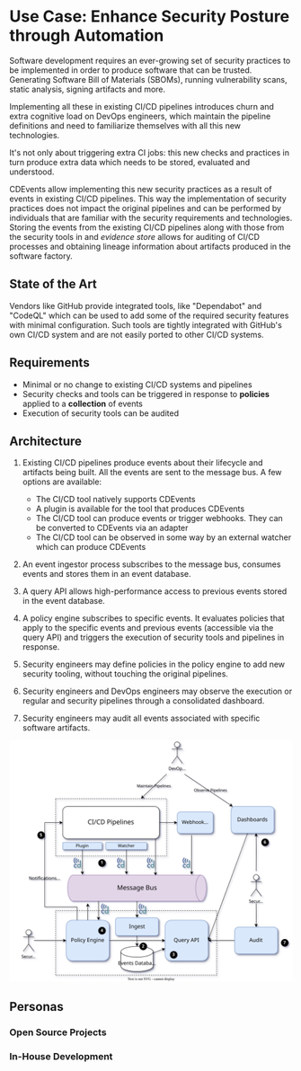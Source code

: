 # Use Case: Enhance Security Posture through Automation

Software development requires an ever-growing set of security practices to be implemented in order to produce software that can be trusted. Generating Software Bill of Materials (SBOMs), running vulnerability scans, static analysis, signing artifacts and more.

Implementing all these in existing CI/CD pipelines introduces churn and extra cognitive load on DevOps engineers, which maintain the pipeline definitions and need to familiarize themselves with all this new technologies.

It's not only about triggering extra CI jobs: this new checks and practices in turn produce extra data which needs to be stored, evaluated and understood. 

CDEvents allow implementing this new security practices as a result of events in existing CI/CD pipelines. This way the implementation of security practices does not impact the original pipelines and can be performed by individuals that are familiar with the security requirements and technologies.
Storing the events from the existing CI/CD pipelines along with those from the security tools in and *evidence store* allows for auditing of CI/CD processes and obtaining lineage information about artifacts produced in the software factory.

## State of the Art

Vendors like GitHub provide integrated tools, like "Dependabot" and "CodeQL" which can be used to add some of the required security features with minimal configuration. Such tools are tightly integrated with GitHub's own CI/CD system and are not easily ported to other CI/CD systems.

## Requirements

* Minimal or no change to existing CI/CD systems and pipelines
* Security checks and tools can be triggered in response to **policies** applied to a **collection** of events
* Execution of security tools can be audited

## Architecture

1. Existing CI/CD pipelines produce events about their lifecycle and artifacts being built. All the events are sent to the message bus. A few options are available:
    * The CI/CD tool natively supports CDEvents
    * A plugin is available for the tool that produces CDEvents
    * The CI/CD tool can produce events or trigger webhooks. They can be converted to CDEvents via an adapter
    * The CI/CD tool can be observed in some way by an external watcher which can produce CDEvents

2. An event ingestor process subscribes to the message bus, consumes events and stores them in an event database.
3. A query API allows high-performance access to previous events stored in the event database.
4. A policy engine subscribes to specific events. It evaluates policies that apply to the specific events and previous events (accessible via the query API) and triggers the execution of security tools and pipelines in response.

5. Security engineers may define policies in the policy engine to add new security tooling, without touching the original pipelines. 
6. Security engineers and DevOps engineers may observe the execution or regular and security pipelines through a consolidated dashboard. 
7. Security engineers may audit all events associated with specific software artifacts.

![](./security_automation.drawio.svg)

## Personas

### Open Source Projects

### In-House Development